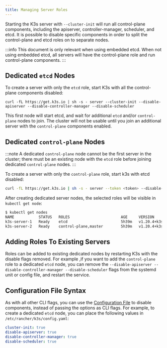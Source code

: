 ```yaml
---
title: Managing Server Roles
---
```


Starting the K3s server with `--cluster-init` will run all control-plane components, including the apiserver, controller-manager, scheduler, and etcd. It is possible to disable specific components in order to split the control-plane and etcd roles on to separate nodes.

:::info
This document is only relevant when using embedded etcd. When not using embedded etcd, all servers will have the control-plane role and run control-plane components.
:::

## Dedicated `etcd` Nodes
To create a server with only the `etcd` role, start K3s with all the control-plane components disabled:
```
curl -fL https://get.k3s.io | sh -s - server --cluster-init --disable-apiserver --disable-controller-manager --disable-scheduler
```

This first node will start etcd, and wait for additional `etcd` and/or `control-plane` nodes to join. The cluster will not be usable until you join an additional server with the `control-plane` components enabled.

## Dedicated `control-plane` Nodes
:::note
A dedicated `control-plane` node cannot be the first server in the cluster; there must be an existing node with the `etcd` role before joining dedicated `control-plane` nodes.
:::

To create a server with only the `control-plane` role, start k3s with etcd disabled:
```bash
curl -fL https://get.k3s.io | sh -s - server --token <token> --disable-etcd --server https://<etcd-only-node>:6443 
```

After creating dedicated server nodes, the selected roles will be visible in `kubectl get node`:
```bash
$ kubectl get nodes
NAME           STATUS   ROLES                       AGE     VERSION
k3s-server-1   Ready    etcd                        5h39m   v1.20.4+k3s1
k3s-server-2   Ready    control-plane,master        5h39m   v1.20.4+k3s1
```

## Adding Roles To Existing Servers

Roles can be added to existing dedicated nodes by restarting K3s with the disable flags removed. For example ,if you want to add the `control-plane` role to a dedicated `etcd` node, you can remove the `--disable-apiserver --disable-controller-manager --disable-scheduler` flags from the systemd unit or config file, and restart the service.

## Configuration File Syntax

As with all other CLI flags, you can use the  [Configuration File](configuration.md#configuration-file) to disable components, instead of passing the options as CLI flags. For example, to create a dedicated `etcd` node, you can place the following values in `/etc/rancher/k3s/config.yaml`:

```yaml
cluster-init: true
disable-apiserver: true
disable-controller-manager: true
disable-scheduler: true
```

